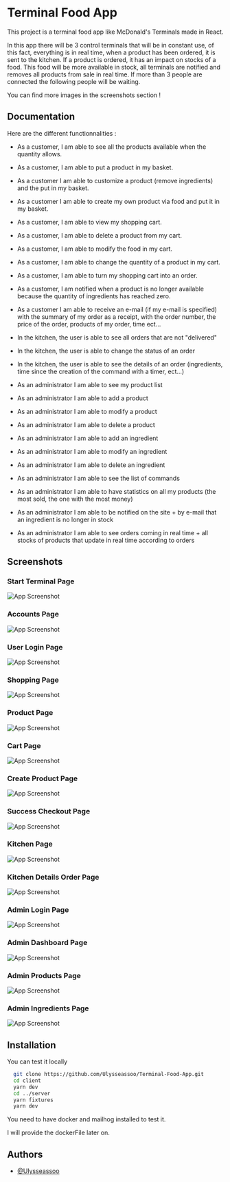 # Terminal Food App

This project is a terminal food app like McDonald's Terminals made in React.

In this app there will be 3 control terminals that will be in constant use, of this fact, everything is in real time, when a product has been ordered, it is sent to the kitchen. If a product is ordered, it has an impact on stocks of a food. This food will be more available in stock, all terminals are notified and removes all products from sale in real time. If more than 3 people are connected the following people will be waiting.

You can find more images in the screenshots section !

## Documentation

Here are the different functionnalities :

- As a customer, I am able to see all the products available when the quantity allows.

- As a customer, I am able to put a product in my basket.

- As a customer I am able to customize a product (remove ingredients) and the put in my basket.

- As a customer I am able to create my own product via food and put it in my basket.

- As a customer, I am able to view my shopping cart.

- As a customer, I am able to delete a product from my cart.

- As a customer, I am able to modify the food in my cart.

- As a customer, I am able to change the quantity of a product in my cart.

- As a customer, I am able to turn my shopping cart into an order.

- As a customer, I am notified when a product is no longer available because the quantity of ingredients has reached zero.

- As a customer I am able to receive an e-mail (if my e-mail is specified) with the summary of my order as a receipt, with the order number, the price of the order, products of my order, time ect…

- In the kitchen, the user is able to see all orders that are not "delivered"

- In the kitchen, the user is able to change the status of an order

- In the kitchen, the user is able to see the details of an order (ingredients, time since the creation of the command with a timer, ect...)

- As an administrator I am able to see my product list
- As an administrator I am able to add a product
- As an administrator I am able to modify a product
- As an administrator I am able to delete a product
- As an administrator I am able to add an ingredient
- As an administrator I am able to modify an ingredient
- As an administrator I am able to delete an ingredient
- As an administrator I am able to see the list of commands
- As an administrator I am able to have statistics on all my products (the most sold, the one with the most money)
- As an administrator I am able to be notified on the site + by e-mail that an ingredient is no longer in stock
- As an administrator I am able to see orders coming in real time + all stocks of products that update in real time according to orders

## Screenshots

### Start Terminal Page

![App Screenshot](https://user-images.githubusercontent.com/73486687/159056382-266d6b49-30d3-4cb5-93ab-81de12127142.png)

### Accounts Page

![App Screenshot](https://user-images.githubusercontent.com/73486687/159056407-993e7d81-04bd-4185-8ce4-da861b0305f4.png)

### User Login Page

![App Screenshot](https://user-images.githubusercontent.com/73486687/159056420-00db3547-4005-4bce-8b88-017083227648.png)

### Shopping Page

![App Screenshot](https://user-images.githubusercontent.com/73486687/159056457-236458ba-214e-4bce-a694-b2e6a44b0ba1.png)

### Product Page

![App Screenshot](https://user-images.githubusercontent.com/73486687/159056485-2b147420-ba87-499c-850d-a71fb033983e.png)

### Cart Page

![App Screenshot](https://user-images.githubusercontent.com/73486687/159056535-cc44a5f2-bfa4-41d5-ba06-defc1bd9cae5.png)

### Create Product Page

![App Screenshot](https://user-images.githubusercontent.com/73486687/159056557-ed1ac2d5-969e-47de-8e7d-071f395e8b2c.png)

### Success Checkout Page

![App Screenshot](https://user-images.githubusercontent.com/73486687/159056595-249a2063-4e07-4dd3-80ff-cf01729facd1.png)

### Kitchen Page

![App Screenshot](https://user-images.githubusercontent.com/73486687/159056640-9965baaf-bbaa-422b-a696-4cb41cb173d6.png)

### Kitchen Details Order Page

![App Screenshot](https://user-images.githubusercontent.com/73486687/159056659-d0826acf-0f52-46d6-8eff-9500755803a8.png)

### Admin Login Page

![App Screenshot](https://user-images.githubusercontent.com/73486687/159056743-28537dc5-20ba-495d-9109-b9181bd28e61.png)

### Admin Dashboard Page

![App Screenshot](https://user-images.githubusercontent.com/73486687/159056759-9f60468f-2719-43f8-973a-26a7ee1db288.png)

### Admin Products Page

![App Screenshot](https://user-images.githubusercontent.com/73486687/159056778-ea46adca-b1af-4ab9-9f5d-e1e287ebdb26.png)

### Admin Ingredients Page

![App Screenshot](https://user-images.githubusercontent.com/73486687/159056799-53d3de89-c5e5-4906-b1af-465fe24b846e.png)

## Installation

You can test it locally

```bash
  git clone https://github.com/Ulysseassoo/Terminal-Food-App.git
  cd client
  yarn dev
  cd ../server
  yarn fixtures
  yarn dev
```

You need to have docker and mailhog installed to test it.

I will provide the dockerFile later on.

## Authors

- [@Ulysseassoo](https://github.com/Ulysseassoo)
